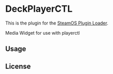# DeckPlayerCTL

This is the  plugin  for the [SteamOS Plugin Loader](https://github.com/SteamDeckHomebrew/PluginLoader).

Media Widget for use with playerctl

## Usage


## License

